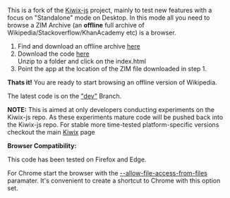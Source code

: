 This is a fork of the [Kiwix-js](https://github.com/kiwix/kiwix-js) project, mainly to test new features with a focus on "Standalone" mode on Desktop. In this mode all you need to browse a ZIM Archive (an **offline** full archive of Wikipedia/Stackoverflow/KhanAcademy etc) is a browser. 

1. Find and download an offline archive [here](http://download.kiwix.org/)
2. Download the code [here](https://github.com/sharun-s/kiwix-html5/archive/dev.zip)  
Unzip to a folder and click on the index.html
3. Point the app at the location of the ZIM file downloaded in step 1.  
  
**Thats it!** You are ready to start browsing an offline version of Wikipedia.

The latest code is on the ["dev"](https://github.com/sharun-s/kiwix-html5/tree/dev) Branch. 

**NOTE:** This is aimed at only developers conducting experiments on the Kiwix-js repo. As these experiments mature code will be pushed back into the Kiwix-js repo. For stable more time-tested platform-specific versions checkout the main [Kiwix](https://github.com/kiwix) page       

**Browser Compatibility:**

This code has been tested on Firefox and Edge. 

For Chrome start the browser with the [--allow-file-access-from-files](https://stackoverflow.com/questions/18586921/how-to-launch-html-using-chrome-at-allow-file-access-from-files-mode) paramater. It's convenient to create a shortcut to Chrome with this option set.    
